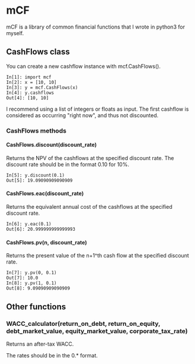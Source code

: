 # mCF
mCF is a library of common financial functions that I wrote in python3 for myself.

## CashFlows class
You can create a new cashflow instance with mcf.CashFlows().

    In[1]: import mcf
    In[2]: x = [10, 10]
    In[3]: y = mcf.CashFlows(x)
    In[4]: y.cashflows
    Out[4]: [10, 10]

I recommend using a list of integers or floats as input.
The first cashflow is considered as occurring "right now", and thus not discounted. 
### CashFlows methods
#### CashFlows.discount(discount_rate)
Returns the NPV of the cashflows at the specified discount rate. The discount rate should be in the format 0.10 for 10%.

    In[5]: y.discount(0.1)
    Out[5]: 19.09090909090909

#### CashFlows.eac(discount_rate)
Returns the equivalent annual cost of the cashflows at the specified discount rate.

    In[6]: y.eac(0.1)
    Out[6]: 20.999999999999993

#### CashFlows.pv(n, discount_rate)
Returns the present value of the n+1^th cash flow at the specified discount rate.

    In[7]: y.pv(0, 0.1)
    Out[7]: 10.0
    In[8]: y.pv(1, 0.1)  
    Out[8]: 9.09090909090909  

## Other functions
### WACC_calculator(return_on_debt, return_on_equity, debt_market_value, equity_market_value, corporate_tax_rate)
Returns an after-tax WACC.

The rates should be in the 0.\* format.